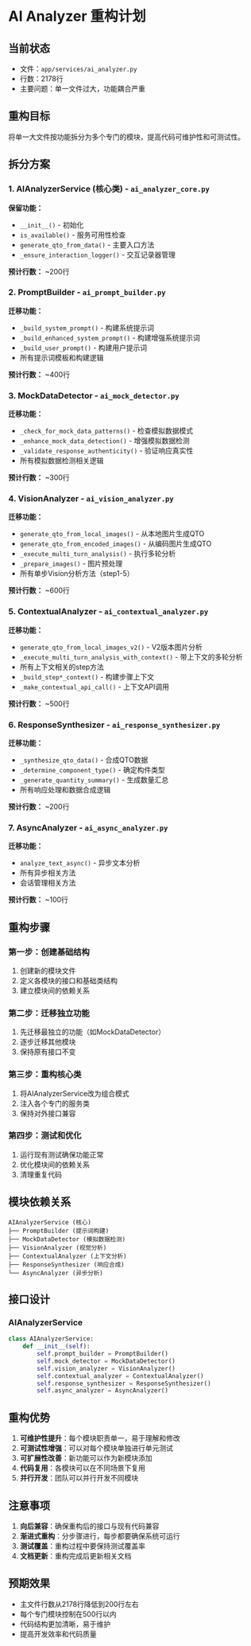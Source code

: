 # AI Analyzer 重构计划

## 当前状态
- 文件：`app/services/ai_analyzer.py`
- 行数：2178行
- 主要问题：单一文件过大，功能耦合严重

## 重构目标
将单一大文件按功能拆分为多个专门的模块，提高代码可维护性和可测试性。

## 拆分方案

### 1. AIAnalyzerService (核心类) - `ai_analyzer_core.py`
**保留功能：**
- `__init__()` - 初始化
- `is_available()` - 服务可用性检查
- `generate_qto_from_data()` - 主要入口方法
- `_ensure_interaction_logger()` - 交互记录器管理

**预计行数：** ~200行

### 2. PromptBuilder - `ai_prompt_builder.py`
**迁移功能：**
- `_build_system_prompt()` - 构建系统提示词
- `_build_enhanced_system_prompt()` - 构建增强系统提示词
- `_build_user_prompt()` - 构建用户提示词
- 所有提示词模板和构建逻辑

**预计行数：** ~400行

### 3. MockDataDetector - `ai_mock_detector.py`
**迁移功能：**
- `_check_for_mock_data_patterns()` - 检查模拟数据模式
- `_enhance_mock_data_detection()` - 增强模拟数据检测
- `_validate_response_authenticity()` - 验证响应真实性
- 所有模拟数据检测相关逻辑

**预计行数：** ~300行

### 4. VisionAnalyzer - `ai_vision_analyzer.py`
**迁移功能：**
- `generate_qto_from_local_images()` - 从本地图片生成QTO
- `generate_qto_from_encoded_images()` - 从编码图片生成QTO
- `_execute_multi_turn_analysis()` - 执行多轮分析
- `_prepare_images()` - 图片预处理
- 所有单步Vision分析方法（step1-5）

**预计行数：** ~600行

### 5. ContextualAnalyzer - `ai_contextual_analyzer.py`
**迁移功能：**
- `generate_qto_from_local_images_v2()` - V2版本图片分析
- `_execute_multi_turn_analysis_with_context()` - 带上下文的多轮分析
- 所有上下文相关的step方法
- `_build_step*_context()` - 构建步骤上下文
- `_make_contextual_api_call()` - 上下文API调用

**预计行数：** ~500行

### 6. ResponseSynthesizer - `ai_response_synthesizer.py`
**迁移功能：**
- `_synthesize_qto_data()` - 合成QTO数据
- `_determine_component_type()` - 确定构件类型
- `_generate_quantity_summary()` - 生成数量汇总
- 所有响应处理和数据合成逻辑

**预计行数：** ~200行

### 7. AsyncAnalyzer - `ai_async_analyzer.py`
**迁移功能：**
- `analyze_text_async()` - 异步文本分析
- 所有异步相关方法
- 会话管理相关方法

**预计行数：** ~100行

## 重构步骤

### 第一步：创建基础结构
1. 创建新的模块文件
2. 定义各模块的接口和基础类结构
3. 建立模块间的依赖关系

### 第二步：迁移独立功能
1. 先迁移最独立的功能（如MockDataDetector）
2. 逐步迁移其他模块
3. 保持原有接口不变

### 第三步：重构核心类
1. 将AIAnalyzerService改为组合模式
2. 注入各个专门的服务类
3. 保持对外接口兼容

### 第四步：测试和优化
1. 运行现有测试确保功能正常
2. 优化模块间的依赖关系
3. 清理重复代码

## 模块依赖关系

```
AIAnalyzerService (核心)
├── PromptBuilder (提示词构建)
├── MockDataDetector (模拟数据检测)
├── VisionAnalyzer (视觉分析)
├── ContextualAnalyzer (上下文分析)
├── ResponseSynthesizer (响应合成)
└── AsyncAnalyzer (异步分析)
```

## 接口设计

### AIAnalyzerService
```python
class AIAnalyzerService:
    def __init__(self):
        self.prompt_builder = PromptBuilder()
        self.mock_detector = MockDataDetector()
        self.vision_analyzer = VisionAnalyzer()
        self.contextual_analyzer = ContextualAnalyzer()
        self.response_synthesizer = ResponseSynthesizer()
        self.async_analyzer = AsyncAnalyzer()
```

## 重构优势

1. **可维护性提升**：每个模块职责单一，易于理解和修改
2. **可测试性增强**：可以对每个模块单独进行单元测试
3. **可扩展性改善**：新功能可以作为新模块添加
4. **代码复用**：各模块可以在不同场景下复用
5. **并行开发**：团队可以并行开发不同模块

## 注意事项

1. **向后兼容**：确保重构后的接口与现有代码兼容
2. **渐进式重构**：分步骤进行，每步都要确保系统可运行
3. **测试覆盖**：重构过程中要保持测试覆盖率
4. **文档更新**：重构完成后更新相关文档

## 预期效果

- 主文件行数从2178行降低到200行左右
- 每个专门模块控制在500行以内
- 代码结构更加清晰，易于维护
- 提高开发效率和代码质量 